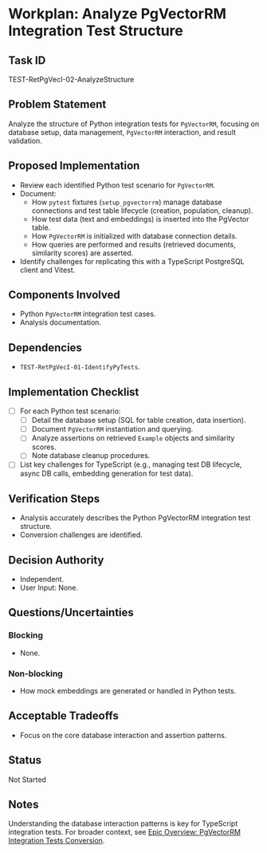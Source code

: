 # Workplan: Analyze PgVectorRM Integration Test Structure

## Task ID
TEST-RetPgVecI-02-AnalyzeStructure

## Problem Statement
Analyze the structure of Python integration tests for `PgVectorRM`, focusing on database setup, data management, `PgVectorRM` interaction, and result validation.

## Proposed Implementation
- Review each identified Python test scenario for `PgVectorRM`.
- Document:
    - How `pytest` fixtures (`setup_pgvectorrm`) manage database connections and test table lifecycle (creation, population, cleanup).
    - How test data (text and embeddings) is inserted into the PgVector table.
    - How `PgVectorRM` is initialized with database connection details.
    - How queries are performed and results (retrieved documents, similarity scores) are asserted.
- Identify challenges for replicating this with a TypeScript PostgreSQL client and Vitest.

## Components Involved
- Python `PgVectorRM` integration test cases.
- Analysis documentation.

## Dependencies
- `TEST-RetPgVecI-01-IdentifyPyTests`.

## Implementation Checklist
- [ ] For each Python test scenario:
    - [ ] Detail the database setup (SQL for table creation, data insertion).
    - [ ] Document `PgVectorRM` instantiation and querying.
    - [ ] Analyze assertions on retrieved `Example` objects and similarity scores.
    - [ ] Note database cleanup procedures.
- [ ] List key challenges for TypeScript (e.g., managing test DB lifecycle, async DB calls, embedding generation for test data).

## Verification Steps
- Analysis accurately describes the Python PgVectorRM integration test structure.
- Conversion challenges are identified.

## Decision Authority
- Independent.
- User Input: None.

## Questions/Uncertainties
### Blocking
- None.
### Non-blocking
- How mock embeddings are generated or handled in Python tests.

## Acceptable Tradeoffs
- Focus on the core database interaction and assertion patterns.

## Status
Not Started

## Notes
Understanding the database interaction patterns is key for TypeScript integration tests.
For broader context, see [Epic Overview: PgVectorRM Integration Tests Conversion](../../docs/planning/workplans/TEST-RetrievePgvectorRMIntegrationTests.md).